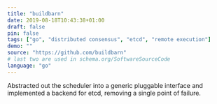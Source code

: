 ```yaml
---
title: "buildbarn"
date: 2019-08-18T10:43:38+01:00
draft: false
pin: false
tags: ["go", "distributed consensus", "etcd", "remote execution"]
demo: ""
source: "https://github.com/buildbarn"
# last two are used in schema.org/SoftwareSourceCode
language: "go"
---
```


Abstracted out the scheduler into a generic pluggable interface
and implemented a backend for etcd, removing a single point of
failure. 
